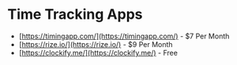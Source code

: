 
# Time Tracking Apps

-   [https://timingapp.com/](https://timingapp.com/) - $7 Per Month
-   [https://rize.io/](https://rize.io/) - $9 Per Month
-   [https://clockify.me/](https://clockify.me/) - Free